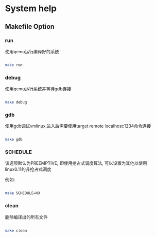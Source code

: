 # System help

## Makefile Option

### run

使用qemu运行编译好的系统

```bash

make run

```

### debug

使用qemu运行系统并等待gdb连接

```bash

make debug

```

### gdb

使用gdb调试vmlinux,进入后需要使用target remote localhost:1234命令连接

```bash

make gdb

```

### SCHEDULE

该选项默认为PREEMPTIVE, 即使用抢占式调度算法, 可以设置为其他以使用linux0.11的非抢占式调度

例如: 

```bash

make SCHEDULE=NO

```

### clean

删除编译出的所有文件

```bash

make clean

```
